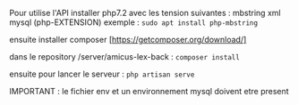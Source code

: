 Pour utilise l'API installer php7.2 avec les tension suivantes : mbstring xml mysql (php-EXTENSION)
exemple :  `sudo apt install php-mbstring`


ensuite installer composer   [https://getcomposer.org/download/]

dans le repository /server/amicus-lex-back : `composer install`

ensuite pour lancer le serveur : `php artisan serve`


IMPORTANT : le fichier env et un environnement mysql doivent etre present 
